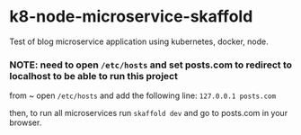 # k8-node-microservice-skaffold
Test of blog microservice application using kubernetes, docker, node.



### NOTE:  need to open ```/etc/hosts``` and set posts.com to redirect to localhost to be able to run this project

from ~ open ```/etc/hosts``` and add the following line: ```127.0.0.1 posts.com```

then, to run all microservices run ```skaffold dev``` and go to posts.com in your browser.
